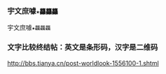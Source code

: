 ### 宇文庶噱`★龘龘龘`
宇文庶噱`★龘龘龘`
### 文字比较终结帖：英文是条形码，汉字是二维码
http://bbs.tianya.cn/post-worldlook-1556100-1.shtml
